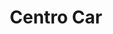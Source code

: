 ---
title: "Centro Car"
url: /ciudad-autonoma-de-buenos-aires/centro-car/
shop: reparación de automóviles
---
